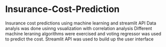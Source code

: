 # Insurance-Cost-Prediction
Insurance cost predictions using machine learning and streamlit API
Data analyis was done usinng vsualization with correlation analysis
Different machine leraning algorithms were exercised and voting regressor was used to predict the cost.
Streamlit API was used to build up the user interface
